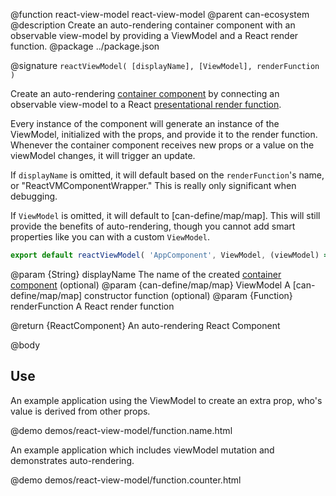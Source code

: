 @function react-view-model react-view-model
@parent can-ecosystem
@description Create an auto-rendering container component with an observable view-model by providing a ViewModel and a React render function.
@package ../package.json

@signature `reactViewModel( [displayName], [ViewModel], renderFunction )`

Create an auto-rendering [container component](https://medium.com/@dan_abramov/smart-and-dumb-components-7ca2f9a7c7d0#.v9i90qbq8) by connecting an observable view-model to a React [presentational render function](https://medium.com/@dan_abramov/smart-and-dumb-components-7ca2f9a7c7d0#.v9i90qbq8).

Every instance of the component will generate an instance of the ViewModel, initialized with the props, and provide it to the render function. Whenever the container component receives new props or a value on the viewModel changes, it will trigger an update.

If `displayName` is omitted, it will default based on the `renderFunction`'s name, or "ReactVMComponentWrapper." This is really only significant when debugging.

If `ViewModel` is omitted, it will default to [can-define/map/map]. This will still provide the benefits of auto-rendering, though you cannot add smart properties like you can with a custom `ViewModel`.

```jsx
export default reactViewModel( 'AppComponent', ViewModel, (viewModel) => (<div>{viewModel.name}</div>) );
```

@param {String} displayName The name of the created [container component](https://medium.com/@dan_abramov/smart-and-dumb-components-7ca2f9a7c7d0#.v9i90qbq8) (optional)
@param {can-define/map/map} ViewModel A [can-define/map/map] constructor function (optional)
@param {Function} renderFunction A React render function

@return {ReactComponent} An auto-rendering React Component

@body

## Use

An example application using the ViewModel to create an extra prop, who's value is derived from other props.

@demo demos/react-view-model/function.name.html

An example application which includes viewModel mutation and demonstrates auto-rendering.

@demo demos/react-view-model/function.counter.html
